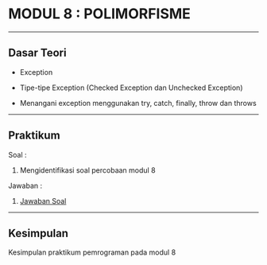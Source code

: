 # MODUL 8 : POLIMORFISME

<hr>

## Dasar Teori

* Exception


* Tipe-tipe Exception (Checked Exception dan Unchecked Exception)


* Menangani exception menggunakan try, catch, finally, throw dan throws



<hr>

## Praktikum
Soal : 
1. Mengidentifikasi soal percobaan modul 8

Jawaban :
1. [Jawaban Soal](https://github.com/ajep96/20104010_Ajib-Syah-Abad_S1SEA_Pemrograman2/tree/modul8/src/Modul8/latihan)

 

<hr>

## Kesimpulan
Kesimpulan praktikum pemrograman pada modul 8


